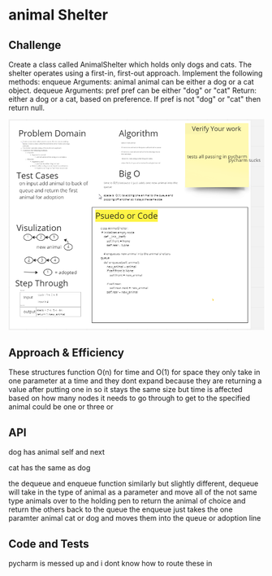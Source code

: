 # animal Shelter


## Challenge

Create a class called AnimalShelter which holds only dogs and cats.
The shelter operates using a first-in, first-out approach.
Implement the following methods:
enqueue
Arguments: animal
animal can be either a dog or a cat object.
dequeue
Arguments: pref
pref can be either "dog" or "cat"
Return: either a dog or a cat, based on preference.
If pref is not "dog" or "cat" then return null.


![animal shelter white board](animal_shelter.png)
## Approach & Efficiency
These structures function O(n) for time and O(1) for space they only take in one parameter at a time and they dont expand because they are returning a value after putting one in so it stays the same size but time is affected based on how many
nodes it needs to go through to get to the specified animal could be one or three or

## API
dog has animal self and next

cat has the same as dog

the dequeue and enqueue function similarly but slightly different, dequeue will take in the type of animal as a parameter
and move all of the not same type animals over to the holding pen to return the animal of choice and return the others back to the queue
the enqueue just takes the one paramter animal cat or dog and moves them into the queue or adoption line


## Code and Tests
pycharm is messed up and i dont know how to route these in
